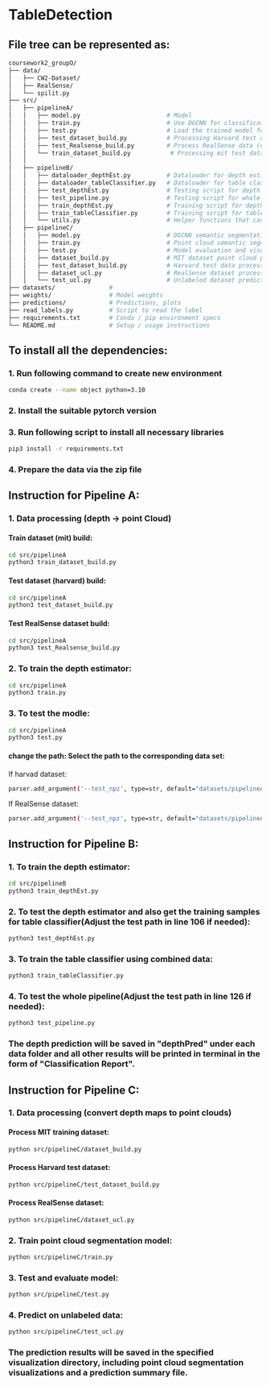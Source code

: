 # TableDetection

## File tree can be represented as:
```bash
coursework2_groupO/
├── data/
│   ├── CW2-Dataset/
│   ├── RealSense/
│   └── spilit.py           
├── src/
│   ├── pipelineA/   
│   │   ├── model.py                        # Model
│   │   ├── train.py                        # Use DGCNN for classification training of point clouds
│   │   ├── test.py                         # Load the trained model for testing and evaluation
│   │   ├── test_dataset_build.py           # Processing Harvard test data (including labels)
│   │   ├── test_Realsense_build.py         # Process RealSense data (no labels or manual labeling)    
│   │   └── train_dataset_build.py           # Processing mit test data (including labels)
│   │
│   ├── pipelineB/ 
│   │   ├── dataloader_depthEst.py          # Dataloader for depth estimator
│   │   ├── dataloader_tableClassifier.py   # Dataloader for table classifier
│   │   ├── test_depthEst.py                # Testing script for depth estimator, and also generate depth predictions for later training
│   │   ├── test_pipeline.py                # Testing script for whole pipeline B
│   │   ├── train_depthEst.py               # Training script for depth estimator
│   │   ├── train_tableClassifier.py        # Training script for table classifier
│   │   └── utils.py                        # Helper functions that can convert 16-bit depth to 8-bit
│   ├── pipelineC/  
│   │   ├── model.py                        # DGCNN semantic segmentation model definition
│   │   ├── train.py                        # Point cloud semantic segmentation training script
│   │   ├── test.py                         # Model evaluation and visualization script
│   │   ├── dataset_build.py                # MIT dataset point cloud processing
│   │   ├── test_dataset_build.py           # Harvard test data processing
│   │   ├── dataset_ucl.py                  # RealSense dataset processing script
│   │   └── test_ucl.py                     # Unlabeled dataset prediction and visualization    
├── datasets/               # 
├── weights/                # Model weights
├── predictions/            # Predictions, plots
├── read_labels.py          # Script to read the label
├── requirements.txt        # Conda / pip environment specs
└── README.md               # Setup / usage instructions
```

## To install all the dependencies:
### 1. Run following command to create new environment
```bash
conda create --name object python=3.10
```

### 2. Install the suitable pytorch version

### 3. Run following script to install all necessary libraries
```bash
pip3 install -r requirements.txt
```

### 4. Prepare the data via the zip file


## Instruction for Pipeline A:

### 1. Data processing (depth -> point Cloud)
#### Train dataset (mit) build:
```bash
cd src/pipelineA
python3 train_dataset_build.py
```
#### Test dataset (harvard) build:
```bash
cd src/pipelineA
python3 test_dataset_build.py
```
#### Test RealSense dataset build:
```bash
cd src/pipelineA
python3 test_Realsense_build.py
```

### 2. To train the depth estimator:
```bash
cd src/pipelineA
python3 train.py
```

### 3. To test the modle:
```bash
cd src/pipelineA
python3 test.py
```
#### change the path: Select the path to the corresponding data set:
If harvad dataset:
```bash
parser.add_argument('--test_npz', type=str, default="datasets/pipelineA_dataset_harvard_all.npz")
```

If RealSense dataset:
```bash
parser.add_argument('--test_npz', type=str, default="datasets/pipelineA_RealSense_dataset.npz")
```

## Instruction for Pipeline B:

### 1. To train the depth estimator:
```bash
cd src/pipelineB
python3 train_depthEst.py
```

### 2. To test the depth estimator and also get the training samples for table classifier(Adjust the test path in line 106 if needed):
```bash
python3 test_depthEst.py
```

### 3. To train the table classifier using combined data:
```bash
python3 train_tableClassifier.py
```

### 4. To test the whole pipeline(Adjust the test path in line 126 if needed):
```bash
python3 test_pipeline.py
```
### **The depth prediction will be saved in "depthPred" under each data folder and all other results will be printed in terminal in the form of "Classification Report".**


## Instruction for Pipeline C:

### 1. Data processing (convert depth maps to point clouds)
#### Process MIT training dataset:
```bash
python src/pipelineC/dataset_build.py
```

#### Process Harvard test dataset:
```bash
python src/pipelineC/test_dataset_build.py
```

#### Process RealSense dataset:
```bash
python src/pipelineC/dataset_ucl.py
```

### 2. Train point cloud segmentation model:
```bash
python src/pipelineC/train.py
```

### 3. Test and evaluate model:
```bash
python src/pipelineC/test.py
```

### 4. Predict on unlabeled data:
```bash
python src/pipelineC/test_ucl.py
```

### **The prediction results will be saved in the specified visualization directory, including point cloud segmentation visualizations and a prediction summary file.**
